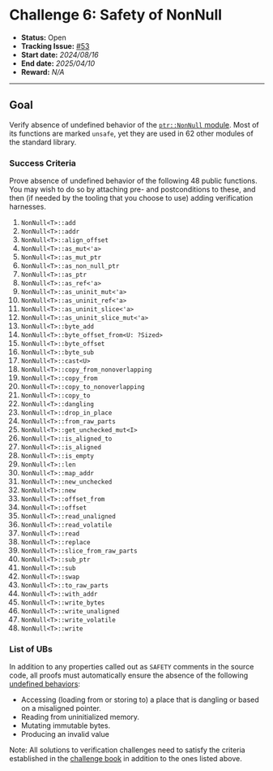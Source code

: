# Challenge 6: Safety of NonNull

- **Status:** Open
- **Tracking Issue:** [#53](https://github.com/model-checking/verify-rust-std/issues/53)
- **Start date:** *2024/08/16*
- **End date:** *2025/04/10*
- **Reward:** *N/A*

-------------------


## Goal

Verify absence of undefined behavior of the [`ptr::NonNull` module](https://github.com/rust-lang/rust/blob/master/library/core/src/ptr/non_null.rs).
Most of its functions are marked `unsafe`, yet they are used in 62 other modules
of the standard library.

### Success Criteria

Prove absence of undefined behavior of the following 48 public functions. You
may wish to do so by attaching pre- and postconditions to these, and then (if
needed by the tooling that you choose to use) adding verification harnesses.

1. `NonNull<T>::add`
2. `NonNull<T>::addr`
3. `NonNull<T>::align_offset`
4. `NonNull<T>::as_mut<'a>`
5. `NonNull<T>::as_mut_ptr`
6. `NonNull<T>::as_non_null_ptr`
7. `NonNull<T>::as_ptr`
8. `NonNull<T>::as_ref<'a>`
9. `NonNull<T>::as_uninit_mut<'a>`
10. `NonNull<T>::as_uninit_ref<'a>`
11. `NonNull<T>::as_uninit_slice<'a>`
12. `NonNull<T>::as_uninit_slice_mut<'a>`
13. `NonNull<T>::byte_add`
14. `NonNull<T>::byte_offset_from<U: ?Sized>`
15. `NonNull<T>::byte_offset`
16. `NonNull<T>::byte_sub`
17. `NonNull<T>::cast<U>`
18. `NonNull<T>::copy_from_nonoverlapping`
19. `NonNull<T>::copy_from`
20. `NonNull<T>::copy_to_nonoverlapping`
21. `NonNull<T>::copy_to`
22. `NonNull<T>::dangling`
23. `NonNull<T>::drop_in_place`
24. `NonNull<T>::from_raw_parts`
25. `NonNull<T>::get_unchecked_mut<I>`
26. `NonNull<T>::is_aligned_to`
27. `NonNull<T>::is_aligned`
28. `NonNull<T>::is_empty`
29. `NonNull<T>::len`
30. `NonNull<T>::map_addr`
31. `NonNull<T>::new_unchecked`
32. `NonNull<T>::new`
33. `NonNull<T>::offset_from`
34. `NonNull<T>::offset`
35. `NonNull<T>::read_unaligned`
36. `NonNull<T>::read_volatile`
37. `NonNull<T>::read`
38. `NonNull<T>::replace`
39. `NonNull<T>::slice_from_raw_parts`
40. `NonNull<T>::sub_ptr`
41. `NonNull<T>::sub`
42. `NonNull<T>::swap`
43. `NonNull<T>::to_raw_parts`
44. `NonNull<T>::with_addr`
45. `NonNull<T>::write_bytes`
46. `NonNull<T>::write_unaligned`
47. `NonNull<T>::write_volatile`
48. `NonNull<T>::write`

### List of UBs

In addition to any properties called out as `SAFETY` comments in the source
code,
all proofs must automatically ensure the absence of the following [undefined behaviors](https://github.com/rust-lang/reference/blob/142b2ed77d33f37a9973772bd95e6144ed9dce43/src/behavior-considered-undefined.md):

* Accessing (loading from or storing to) a place that is dangling or based on a misaligned pointer.
* Reading from uninitialized memory.
* Mutating immutable bytes.
* Producing an invalid value

Note: All solutions to verification challenges need to satisfy the criteria established in the [challenge book](../general-rules.md)
in addition to the ones listed above.
